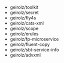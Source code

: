 - geirolz/toolkit
- geirolz/secret
- geirolz/fly4s
- geirolz/cats-xml
- geirolz/scope
- geirolz/erules
- geirolz/fp-microservice
- geirolz/fluent-copy
- geirolz/sbt-service-info
- geirolz/advxml
